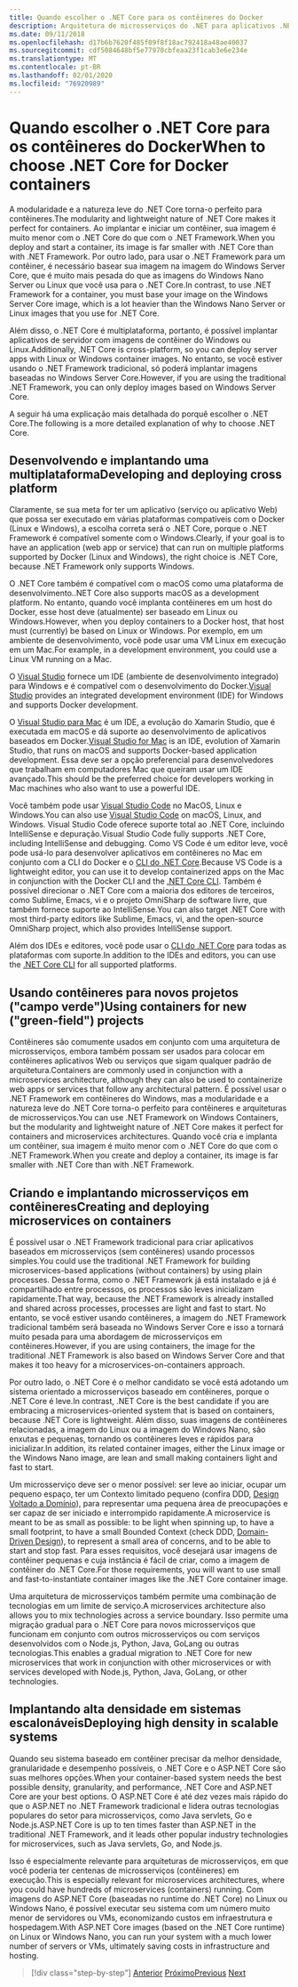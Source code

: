 ```yaml
---
title: Quando escolher o .NET Core para os contêineres do Docker
description: Arquitetura de microsserviços do .NET para aplicativos .NET em contêineres | Quando escolher o .NET Core para os contêineres do Docker
ms.date: 09/11/2018
ms.openlocfilehash: d17b6b7620f485f09f8f18ac792418a48ae40037
ms.sourcegitcommit: cdf5084648bf5e77970cbfeaa23f1cab3e6e234e
ms.translationtype: MT
ms.contentlocale: pt-BR
ms.lasthandoff: 02/01/2020
ms.locfileid: "76920989"
---
```

# <a name="when-to-choose-net-core-for-docker-containers"></a><span data-ttu-id="a711a-103">Quando escolher o .NET Core para os contêineres do Docker</span><span class="sxs-lookup"><span data-stu-id="a711a-103">When to choose .NET Core for Docker containers</span></span>

<span data-ttu-id="a711a-104">A modularidade e a natureza leve do .NET Core torna-o perfeito para contêineres.</span><span class="sxs-lookup"><span data-stu-id="a711a-104">The modularity and lightweight nature of .NET Core makes it perfect for containers.</span></span> <span data-ttu-id="a711a-105">Ao implantar e iniciar um contêiner, sua imagem é muito menor com o .NET Core do que com o .NET Framework.</span><span class="sxs-lookup"><span data-stu-id="a711a-105">When you deploy and start a container, its image is far smaller with .NET Core than with .NET Framework.</span></span> <span data-ttu-id="a711a-106">Por outro lado, para usar o .NET Framework para um contêiner, é necessário basear sua imagem na imagem do Windows Server Core, que é muito mais pesada do que as imagens do Windows Nano Server ou Linux que você usa para o .NET Core.</span><span class="sxs-lookup"><span data-stu-id="a711a-106">In contrast, to use .NET Framework for a container, you must base your image on the Windows Server Core image, which is a lot heavier than the Windows Nano Server or Linux images that you use for .NET Core.</span></span>

<span data-ttu-id="a711a-107">Além disso, o .NET Core é multiplataforma, portanto, é possível implantar aplicativos de servidor com imagens de contêiner do Windows ou Linux.</span><span class="sxs-lookup"><span data-stu-id="a711a-107">Additionally, .NET Core is cross-platform, so you can deploy server apps with Linux or Windows container images.</span></span> <span data-ttu-id="a711a-108">No entanto, se você estiver usando o .NET Framework tradicional, só poderá implantar imagens baseadas no Windows Server Core.</span><span class="sxs-lookup"><span data-stu-id="a711a-108">However, if you are using the traditional .NET Framework, you can only deploy images based on Windows Server Core.</span></span>

<span data-ttu-id="a711a-109">A seguir há uma explicação mais detalhada do porquê escolher o .NET Core.</span><span class="sxs-lookup"><span data-stu-id="a711a-109">The following is a more detailed explanation of why to choose .NET Core.</span></span>

## <a name="developing-and-deploying-cross-platform"></a><span data-ttu-id="a711a-110">Desenvolvendo e implantando uma multiplataforma</span><span class="sxs-lookup"><span data-stu-id="a711a-110">Developing and deploying cross platform</span></span>

<span data-ttu-id="a711a-111">Claramente, se sua meta for ter um aplicativo (serviço ou aplicativo Web) que possa ser executado em várias plataformas compatíveis com o Docker (Linux e Windows), a escolha correta será o .NET Core, porque o .NET Framework é compatível somente com o Windows.</span><span class="sxs-lookup"><span data-stu-id="a711a-111">Clearly, if your goal is to have an application (web app or service) that can run on multiple platforms supported by Docker (Linux and Windows), the right choice is .NET Core, because .NET Framework only supports Windows.</span></span>

<span data-ttu-id="a711a-112">O .NET Core também é compatível com o macOS como uma plataforma de desenvolvimento.</span><span class="sxs-lookup"><span data-stu-id="a711a-112">.NET Core also supports macOS as a development platform.</span></span> <span data-ttu-id="a711a-113">No entanto, quando você implanta contêineres em um host do Docker, esse host deve (atualmente) ser baseado em Linux ou Windows.</span><span class="sxs-lookup"><span data-stu-id="a711a-113">However, when you deploy containers to a Docker host, that host must (currently) be based on Linux or Windows.</span></span> <span data-ttu-id="a711a-114">Por exemplo, em um ambiente de desenvolvimento, você pode usar uma VM Linux em execução em um Mac.</span><span class="sxs-lookup"><span data-stu-id="a711a-114">For example, in a development environment, you could use a Linux VM running on a Mac.</span></span>

<span data-ttu-id="a711a-115">O [Visual Studio](https://www.visualstudio.com/vs/) fornece um IDE (ambiente de desenvolvimento integrado) para Windows e é compatível com o desenvolvimento do Docker.</span><span class="sxs-lookup"><span data-stu-id="a711a-115">[Visual Studio](https://www.visualstudio.com/vs/) provides an integrated development environment (IDE) for Windows and supports Docker development.</span></span>

<span data-ttu-id="a711a-116">O [Visual Studio para Mac](https://www.visualstudio.com/vs/visual-studio-mac/) é um IDE, a evolução do Xamarin Studio, que é executada em macOS e dá suporte ao desenvolvimento de aplicativos baseados em Docker.</span><span class="sxs-lookup"><span data-stu-id="a711a-116">[Visual Studio for Mac](https://www.visualstudio.com/vs/visual-studio-mac/) is an IDE, evolution of Xamarin Studio, that runs on macOS and supports Docker-based application development.</span></span> <span data-ttu-id="a711a-117">Essa deve ser a opção preferencial para desenvolvedores que trabalham em computadores Mac que queiram usar um IDE avançado.</span><span class="sxs-lookup"><span data-stu-id="a711a-117">This should be the preferred choice for developers working in Mac machines who also want to use a powerful IDE.</span></span>

<span data-ttu-id="a711a-118">Você também pode usar [Visual Studio Code](https://code.visualstudio.com/) no MacOS, Linux e Windows.</span><span class="sxs-lookup"><span data-stu-id="a711a-118">You can also use [Visual Studio Code](https://code.visualstudio.com/) on macOS, Linux, and Windows.</span></span> <span data-ttu-id="a711a-119">Visual Studio Code oferece suporte total ao .NET Core, incluindo IntelliSense e depuração.</span><span class="sxs-lookup"><span data-stu-id="a711a-119">Visual Studio Code fully supports .NET Core, including IntelliSense and debugging.</span></span> <span data-ttu-id="a711a-120">Como VS Code é um editor leve, você pode usá-lo para desenvolver aplicativos em contêineres no Mac em conjunto com a CLI do Docker e o [CLI do .NET Core](../../../core/tools/index.md).</span><span class="sxs-lookup"><span data-stu-id="a711a-120">Because VS Code is a lightweight editor, you can use it to develop containerized apps on the Mac in conjunction with the Docker CLI and the [.NET Core CLI](../../../core/tools/index.md).</span></span> <span data-ttu-id="a711a-121">Também é possível direcionar o .NET Core com a maioria dos editores de terceiros, como Sublime, Emacs, vi e o projeto OmniSharp de software livre, que também fornece suporte ao IntelliSense.</span><span class="sxs-lookup"><span data-stu-id="a711a-121">You can also target .NET Core with most third-party editors like Sublime, Emacs, vi, and the open-source OmniSharp project, which also provides IntelliSense support.</span></span>

<span data-ttu-id="a711a-122">Além dos IDEs e editores, você pode usar o [CLI do .NET Core](../../../core/tools/index.md) para todas as plataformas com suporte.</span><span class="sxs-lookup"><span data-stu-id="a711a-122">In addition to the IDEs and editors, you can use the [.NET Core CLI](../../../core/tools/index.md) for all supported platforms.</span></span>

## <a name="using-containers-for-new-green-field-projects"></a><span data-ttu-id="a711a-123">Usando contêineres para novos projetos ("campo verde")</span><span class="sxs-lookup"><span data-stu-id="a711a-123">Using containers for new ("green-field") projects</span></span>

<span data-ttu-id="a711a-124">Contêineres são comumente usados em conjunto com uma arquitetura de microsserviços, embora também possam ser usados para colocar em contêineres aplicativos Web ou serviços que sigam qualquer padrão de arquitetura.</span><span class="sxs-lookup"><span data-stu-id="a711a-124">Containers are commonly used in conjunction with a microservices architecture, although they can also be used to containerize web apps or services that follow any architectural pattern.</span></span> <span data-ttu-id="a711a-125">É possível usar o .NET Framework em contêineres do Windows, mas a modularidade e a natureza leve do .NET Core torna-o perfeito para contêineres e arquiteturas de microsserviços.</span><span class="sxs-lookup"><span data-stu-id="a711a-125">You can use .NET Framework on Windows Containers, but the modularity and lightweight nature of .NET Core makes it perfect for containers and microservices architectures.</span></span> <span data-ttu-id="a711a-126">Quando você cria e implanta um contêiner, sua imagem é muito menor com o .NET Core do que com o .NET Framework.</span><span class="sxs-lookup"><span data-stu-id="a711a-126">When you create and deploy a container, its image is far smaller with .NET Core than with .NET Framework.</span></span>

## <a name="creating-and-deploying-microservices-on-containers"></a><span data-ttu-id="a711a-127">Criando e implantando microsserviços em contêineres</span><span class="sxs-lookup"><span data-stu-id="a711a-127">Creating and deploying microservices on containers</span></span>

<span data-ttu-id="a711a-128">É possível usar o .NET Framework tradicional para criar aplicativos baseados em microsserviços (sem contêineres) usando processos simples.</span><span class="sxs-lookup"><span data-stu-id="a711a-128">You could use the traditional .NET Framework for building microservices-based applications (without containers) by using plain processes.</span></span> <span data-ttu-id="a711a-129">Dessa forma, como o .NET Framework já está instalado e já é compartilhado entre processos, os processos são leves inicializam rapidamente.</span><span class="sxs-lookup"><span data-stu-id="a711a-129">That way, because the .NET Framework is already installed and shared across processes, processes are light and fast to start.</span></span> <span data-ttu-id="a711a-130">No entanto, se você estiver usando contêineres, a imagem do .NET Framework tradicional também será baseada no Windows Server Core e isso a tornará muito pesada para uma abordagem de microsserviços em contêineres.</span><span class="sxs-lookup"><span data-stu-id="a711a-130">However, if you are using containers, the image for the traditional .NET Framework is also based on Windows Server Core and that makes it too heavy for a microservices-on-containers approach.</span></span>

<span data-ttu-id="a711a-131">Por outro lado, o .NET Core é o melhor candidato se você está adotando um sistema orientado a microsserviços baseado em contêineres, porque o .NET Core é leve.</span><span class="sxs-lookup"><span data-stu-id="a711a-131">In contrast, .NET Core is the best candidate if you are embracing a microservices-oriented system that is based on containers, because .NET Core is lightweight.</span></span> <span data-ttu-id="a711a-132">Além disso, suas imagens de contêineres relacionadas, a imagem do Linux ou a imagem do Windows Nano, são enxutas e pequenas, tornando os contêineres leves e rápidos para inicializar.</span><span class="sxs-lookup"><span data-stu-id="a711a-132">In addition, its related container images, either the Linux image or the Windows Nano image, are lean and small making containers light and fast to start.</span></span>

<span data-ttu-id="a711a-133">Um microsserviço deve ser o menor possível: ser leve ao iniciar, ocupar um pequeno espaço, ter um Contexto limitado pequeno (confira DDD, [Design Voltado a Domínio](https://en.wikipedia.org/wiki/Domain-driven_design)), para representar uma pequena área de preocupações e ser capaz de ser iniciado e interrompido rapidamente.</span><span class="sxs-lookup"><span data-stu-id="a711a-133">A microservice is meant to be as small as possible: to be light when spinning up, to have a small footprint, to have a small Bounded Context (check DDD, [Domain-Driven Design](https://en.wikipedia.org/wiki/Domain-driven_design)), to represent a small area of concerns, and to be able to start and stop fast.</span></span> <span data-ttu-id="a711a-134">Para esses requisitos, você desejará usar imagens de contêiner pequenas e cuja instância é fácil de criar, como a imagem de contêiner do .NET Core.</span><span class="sxs-lookup"><span data-stu-id="a711a-134">For those requirements, you will want to use small and fast-to-instantiate container images like the .NET Core container image.</span></span>

<span data-ttu-id="a711a-135">Uma arquitetura de microsserviços também permite uma combinação de tecnologias em um limite de serviço.</span><span class="sxs-lookup"><span data-stu-id="a711a-135">A microservices architecture also allows you to mix technologies across a service boundary.</span></span> <span data-ttu-id="a711a-136">Isso permite uma migração gradual para o .NET Core para novos microsserviços que funcionam em conjunto com outros microsserviços ou com serviços desenvolvidos com o Node.js, Python, Java, GoLang ou outras tecnologias.</span><span class="sxs-lookup"><span data-stu-id="a711a-136">This enables a gradual migration to .NET Core for new microservices that work in conjunction with other microservices or with services developed with Node.js, Python, Java, GoLang, or other technologies.</span></span>

## <a name="deploying-high-density-in-scalable-systems"></a><span data-ttu-id="a711a-137">Implantando alta densidade em sistemas escalonáveis</span><span class="sxs-lookup"><span data-stu-id="a711a-137">Deploying high density in scalable systems</span></span>

<span data-ttu-id="a711a-138">Quando seu sistema baseado em contêiner precisar da melhor densidade, granularidade e desempenho possíveis, o .NET Core e o ASP.NET Core são suas melhores opções.</span><span class="sxs-lookup"><span data-stu-id="a711a-138">When your container-based system needs the best possible density, granularity, and performance, .NET Core and ASP.NET Core are your best options.</span></span> <span data-ttu-id="a711a-139">O ASP.NET Core é até dez vezes mais rápido do que o ASP.NET no .NET Framework tradicional e lidera outras tecnologias populares do setor para microsserviços, como Java servlets, Go e Node.js.</span><span class="sxs-lookup"><span data-stu-id="a711a-139">ASP.NET Core is up to ten times faster than ASP.NET in the traditional .NET Framework, and it leads other popular industry technologies for microservices, such as Java servlets, Go, and Node.js.</span></span>

<span data-ttu-id="a711a-140">Isso é especialmente relevante para arquiteturas de microsserviços, em que você poderia ter centenas de microsserviços (contêineres) em execução.</span><span class="sxs-lookup"><span data-stu-id="a711a-140">This is especially relevant for microservices architectures, where you could have hundreds of microservices (containers) running.</span></span> <span data-ttu-id="a711a-141">Com imagens do ASP.NET Core (baseadas no runtime do .NET Core) no Linux ou Windows Nano, é possível executar seu sistema com um número muito menor de servidores ou VMs, economizando custos em infraestrutura e hospedagem.</span><span class="sxs-lookup"><span data-stu-id="a711a-141">With ASP.NET Core images (based on the .NET Core runtime) on Linux or Windows Nano, you can run your system with a much lower number of servers or VMs, ultimately saving costs in infrastructure and hosting.</span></span>

>[!div class="step-by-step"]
><span data-ttu-id="a711a-142">[Anterior](general-guidance.md)
>[Próximo](net-framework-container-scenarios.md)</span><span class="sxs-lookup"><span data-stu-id="a711a-142">[Previous](general-guidance.md)
[Next](net-framework-container-scenarios.md)</span></span>
